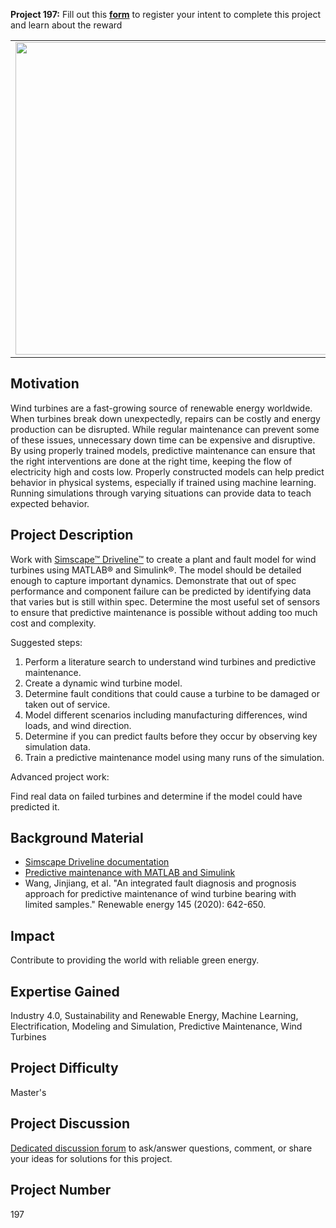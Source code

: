 **Project 197:** Fill out this <strong>[form](https://forms.office.com/Pages/ResponsePage.aspx?id=ETrdmUhDaESb3eUHKx3B5lOTzSa_A6lPqq2LJKzvpM5UMTBZRkc4UTRETjFERVRDWllQRE40OUFSQS4u)</strong> to  register your intent to complete this project and learn about the reward

<table>
<td><img src="https://gist.githubusercontent.com/robertogl/e0115dc303472a9cfd52bbbc8edb7665/raw/turbine.png"  width=500 /></td>
<td><p><h1>Wind Turbine Predictive Maintenance Using Machine Learning</h1></p>
<p> Improve the reliability of wind turbines by using machine learning to inform a predictive maintenance model.</p>
</table>

## Motivation

Wind turbines are a fast-growing source of renewable energy worldwide. When turbines break down unexpectedly, repairs can be costly and energy production can be disrupted. While regular maintenance can prevent some of these issues, unnecessary down time can be expensive and disruptive. By using properly trained models, predictive maintenance can ensure that the right interventions are done at the right time, keeping the flow of electricity high and costs low.
Properly constructed models can help predict behavior in physical systems, especially if trained using machine learning. Running simulations through varying situations can provide data to teach expected behavior.

## Project Description

Work with [Simscape™ Driveline™](https://www.mathworks.com/products/simscape-driveline.html) to create a plant and fault model for wind turbines using MATLAB® and Simulink®. 
The model should be detailed enough to capture important dynamics.
Demonstrate that out of spec performance and component failure can be predicted by identifying data that varies but is still within spec.
Determine the most useful set of sensors to ensure that predictive maintenance is possible without adding too much cost and complexity.

Suggested steps:
1.	Perform a literature search to understand wind turbines and predictive maintenance.
2.	Create a dynamic wind turbine model.
3.	Determine fault conditions that could cause a turbine to be damaged or taken out of service.
4.	Model different scenarios including manufacturing differences, wind loads, and wind direction.
5.	Determine if you can predict faults before they occur by observing key simulation data.
6.	Train a predictive maintenance model using many runs of the simulation.

Advanced project work:

Find real data on failed turbines and determine if the model could have predicted it.

## Background Material

- [Simscape Driveline documentation](https://www.mathworks.com/help/physmod/sdl/index.html)
- [Predictive maintenance with MATLAB and Simulink](https://www.mathworks.com/videos/predictive-maintenance-in-matlab-and-simulink-1498594477325.html)
- Wang, Jinjiang, et al. "An integrated fault diagnosis and prognosis approach for predictive maintenance of wind turbine bearing with limited samples." Renewable energy 145 (2020): 642-650.


## Impact

Contribute to providing the world with reliable green energy.


## Expertise Gained 

Industry 4.0, Sustainability and Renewable Energy, Machine Learning, Electrification, Modeling and Simulation, Predictive Maintenance, Wind Turbines


## Project Difficulty

Master's

## Project Discussion

[Dedicated discussion forum](https://github.com/mathworks/MathWorks-Excellence-in-Innovation/discussions/28) to ask/answer questions, comment, or share your ideas for solutions for this project.

## Project Number

197
